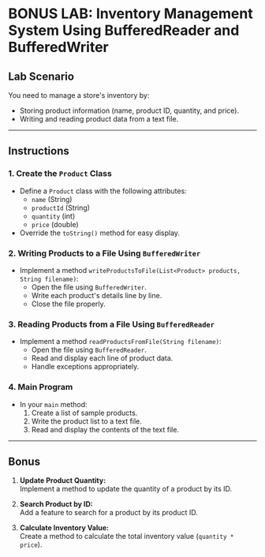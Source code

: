 
# **BONUS LAB: Inventory Management System Using BufferedReader and BufferedWriter**




## **Lab Scenario**
You need to manage a store's inventory by:
- Storing product information (name, product ID, quantity, and price).
- Writing and reading product data from a text file.

---

## **Instructions**

### **1. Create the `Product` Class**
- Define a `Product` class with the following attributes:
  - `name` (String)
  - `productId` (String)
  - `quantity` (int)
  - `price` (double)
- Override the `toString()` method for easy display.

### **2. Writing Products to a File Using `BufferedWriter`**
- Implement a method `writeProductsToFile(List<Product> products, String filename)`:
  - Open the file using `BufferedWriter`.
  - Write each product's details line by line.
  - Close the file properly.

### **3. Reading Products from a File Using `BufferedReader`**
- Implement a method `readProductsFromFile(String filename)`:
  - Open the file using `BufferedReader`.
  - Read and display each line of product data.
  - Handle exceptions appropriately.

### **4. Main Program**
- In your `main` method:
  1. Create a list of sample products.
  2. Write the product list to a text file.
  3. Read and display the contents of the text file.

---

## **Bonus**
1. **Update Product Quantity:**  
   Implement a method to update the quantity of a product by its ID.
   
2. **Search Product by ID:**  
   Add a feature to search for a product by its product ID.
   
3. **Calculate Inventory Value:**  
   Create a method to calculate the total inventory value (`quantity * price`).

